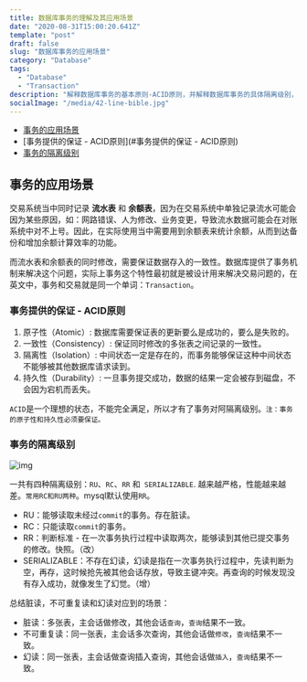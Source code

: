 ```yaml
---
title: 数据库事务的理解及其应用场景
date: "2020-08-31T15:00:20.641Z"
template: "post"
draft: false
slug: "数据库事务的应用场景"
category: "Database"
tags:
  - "Database"
  - "Transaction"
description: "解释数据库事务的基本原则-ACID原则，并解释数据库事务的具体隔离级别，包括：能读到未提交的数据、能读到已提交的数据、可重复读和串行执行，已经他们所能产生的影响。"
socialImage: "/media/42-line-bible.jpg"
---
```


- [事务的应用场景](#事务的应用场景)
- [事务提供的保证 - ACID原则](#事务提供的保证 - ACID原则)
- [事务的隔离级别](#事务的隔离级别)

## 事务的应用场景

交易系统当中同时记录 **流水表** 和 **余额表**，因为在交易系统中单独记录流水可能会因为某些原因，如：网路错误、人为修改、业务变更，导致流水数据可能会在对账系统中对不上号。因此，在实际使用当中需要用到余额表来统计余额，从而到达备份和增加余额计算效率的功能。

而流水表和余额表的同时修改，需要保证数据存入的一致性。数据库提供了事务机制来解决这个问题，实际上事务这个特性最初就是被设计用来解决交易问题的，在英文中，事务和交易就是同一个单词：`Transaction`。

### 事务提供的保证 - ACID原则

1. 原子性（Atomic）: 数据库需要保证表的更新要么是成功的，要么是失败的。
2. 一致性（Consistency）: 保证同时修改的多张表之间记录的一致性。
3. 隔离性（Isolation）: 中间状态一定是存在的，而事务能够保证这种中间状态不能够被其他数据库请求读到。
4. 持久性（Durability）: 一旦事务提交成功，数据的结果一定会被存到磁盘，不会因为宕机而丢失。

`ACID`是一个理想的状态，不能完全满足，所以才有了事务对阿隔离级别。`注：事务的原子性和持久性必须要保证。`

### 事务的隔离级别

![img](https://static001.geekbang.org/resource/image/3c/3e/3c37eff420c7a9e41e6121ff491c8c3e.jpg)

一共有四种隔离级别：`RU`、`RC`、`RR` 和` SERIALIZABLE`. 越来越严格，性能越来越差。`常用RC和RU两种`。mysql默认使用`RR`。

* RU：能够读取未经过`commit`的事务。存在脏读。
* RC：只能读取`commit`的事务。
* RR：判断标准 - 在一次事务执行过程中读取两次，能够读到其他已提交事务的修改。快照。（改）
* SERIALIZABLE：不存在幻读，幻读是指在一次事务执行过程中，先读判断为空，再存，这时候抢先被其他会话存放，导致主键冲突。再查询的时候发现没有存入成功，就像发生了幻觉。（增）

总结脏读，不可重复读和幻读对应到的场景：

* 脏读：多张表，主会话做修改，其他会话`查询`，`查询`结果不一致。
* 不可重复读：同一张表，主会话多次查询，其他会话做`修改`，`查询`结果不一致。
* 幻读：同一张表，主会话做查询插入查询，其他会话做`插入`，`查询`结果不一致。